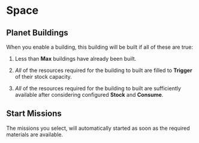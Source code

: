 # Space

## Planet Buildings

When you enable a building, this building will be built if all of these are true:

1. Less than **Max** buildings have already been built.

1. _All_ of the resources required for the building to built are filled to **Trigger** of their stock capacity.

1. _All_ of the resources required for the building to built are sufficiently available after considering configured **Stock** and **Consume**.

## Start Missions

The missions you select, will automatically started as soon as the required materials are available.
